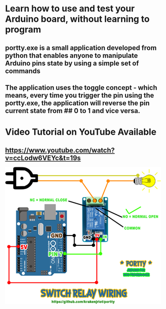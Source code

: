 # Learn how to use and test your Arduino board, without learning to program
## portty.exe is a small application developed from python that enables anyone to manipulate Arduino pins state by using a simple set of commands

## The application uses the toggle concept - which means, every time you trigger the pin using the portty.exe, the application will reverse the pin current state from ## 0 to 1 and vice versa.

# Video Tutorial on YouTube Available
## https://www.youtube.com/watch?v=ccLodw6VEYc&t=19s

<img src="https://github.com/krakenjriot/portty/blob/main/SWR_WIRING.png">
